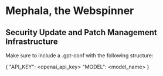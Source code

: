 # Mephala, the Webspinner
## Security Update and Patch Management Infrastructure

Make sure to include a .gpt-conf with the following structure:

{
"API_KEY": <openai_api_key>
"MODEL": <model_name>
}
